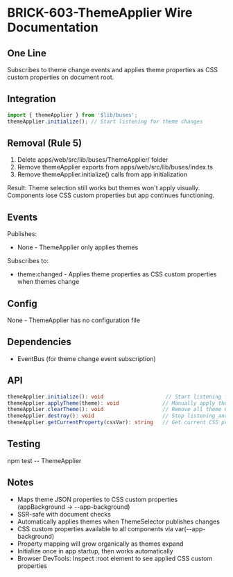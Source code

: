 # BRICK-603-ThemeApplier Wire Documentation

## One Line
Subscribes to theme change events and applies theme properties as CSS custom properties on document root.

## Integration
```typescript
import { themeApplier } from '$lib/buses';
themeApplier.initialize(); // Start listening for theme changes
```

## Removal (Rule 5)

1. Delete apps/web/src/lib/buses/ThemeApplier/ folder
2. Remove themeApplier exports from apps/web/src/lib/buses/index.ts
3. Remove themeApplier.initialize() calls from app initialization

Result: Theme selection still works but themes won't apply visually. Components lose CSS custom properties but app continues functioning.

## Events

Publishes:
- None - ThemeApplier only applies themes

Subscribes to:
- theme:changed - Applies theme properties as CSS custom properties when themes change

## Config

None - ThemeApplier has no configuration file

## Dependencies

- EventBus (for theme change event subscription)

## API

```typescript
themeApplier.initialize(): void                    // Start listening for theme changes
themeApplier.applyTheme(theme): void              // Manually apply theme (usually automatic)
themeApplier.clearTheme(): void                   // Remove all theme CSS properties
themeApplier.destroy(): void                      // Stop listening and clean up
themeApplier.getCurrentProperty(cssVar): string   // Get current CSS property value
```

## Testing

npm test -- ThemeApplier

## Notes

- Maps theme JSON properties to CSS custom properties (appBackground → --app-background)
- SSR-safe with document checks
- Automatically applies themes when ThemeSelector publishes changes
- CSS custom properties available to all components via var(--app-background)
- Property mapping will grow organically as themes expand
- Initialize once in app startup, then works automatically
- Browser DevTools: Inspect :root element to see applied CSS custom properties